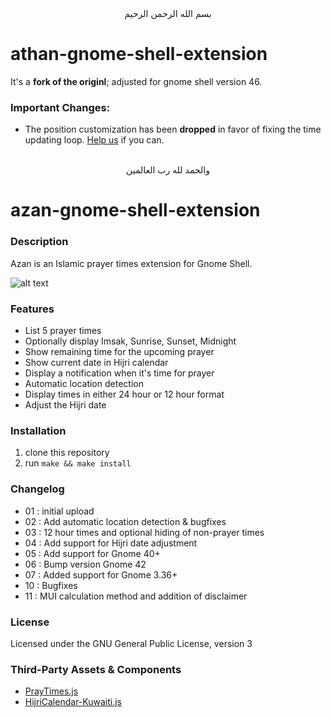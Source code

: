 <div align="center">
    بسم الله الرحمن الرحيم
</div>


# athan-gnome-shell-extension

It's a **fork of the originl**; adjusted for gnome shell version 46.

### Important Changes:

- The position customization has been **dropped** in favor of fixing the time updating loop. [Help us](https://github.com/GoodM4ven/athan-gnome-shell-extension/issues/1) if you can.


<div align="center">
   <br>والحمد لله رب العالمين
</div>


# azan-gnome-shell-extension

### Description

Azan is an Islamic prayer times extension for Gnome Shell.

![alt text](/.img/azan.png) 

### Features

- List 5 prayer times
- Optionally display Imsak, Sunrise, Sunset, Midnight
- Show remaining time for the upcoming prayer
- Show current date in Hijri calendar
- Display a notification when it's time for prayer
- Automatic location detection
- Display times in either 24 hour or 12 hour format
- Adjust the Hijri date

### Installation

1. clone this repository
2. run `make && make install`

### Changelog

- 01 : initial upload
- 02 : Add automatic location detection & bugfixes
- 03 : 12 hour times and optional hiding of non-prayer times
- 04 : Add support for Hijri date adjustment
- 05 : Add support for Gnome 40+
- 06 : Bump version Gnome 42
- 07 : Added support for Gnome 3.36+
- 10 : Bugfixes
- 11 : MUI calculation method and addition of disclaimer

### License

Licensed under the GNU General Public License, version 3

### Third-Party Assets & Components

- [PrayTimes.js](http://praytimes.org/manual/)
- [HijriCalendar-Kuwaiti.js](http://www.al-habib.info/islamic-calendar/hijricalendar-kuwaiti.js)

